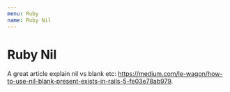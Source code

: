 ```yaml
---
menu: Ruby
name: Ruby Nil
---
```


# Ruby Nil

A great article explain nil vs blank etc: https://medium.com/le-wagon/how-to-use-nil-blank-present-exists-in-rails-5-fe03e78ab979.
